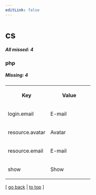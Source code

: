 ```yaml
---
editLink: false
---
```


# cs

##### All missed: 4


### php

##### Missing: 4

<table width="100%">
<tr><th width="50%">

Key

</th><th width="50%">

Value

</th></tr>
<tr><td width="50%">

login.email

</td><td width="50%">

E-mail

</td></tr>
<tr><td width="50%">

resource.avatar

</td><td width="50%">

Avatar

</td></tr>
<tr><td width="50%">

resource.email

</td><td width="50%">

E-mail

</td></tr>
<tr><td width="50%">

show

</td><td width="50%">

Show

</td></tr>
</table>

[ [go back](../status.md) | [to top](#) ]

